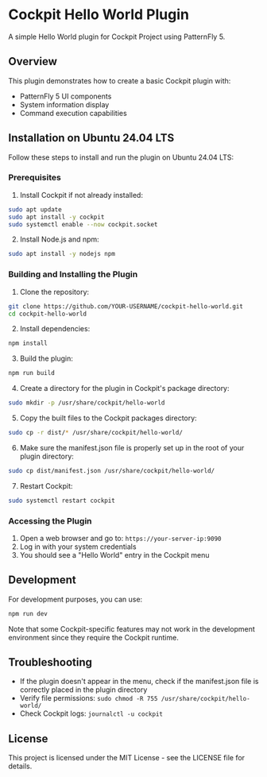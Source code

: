 
# Cockpit Hello World Plugin

A simple Hello World plugin for Cockpit Project using PatternFly 5.

## Overview

This plugin demonstrates how to create a basic Cockpit plugin with:
- PatternFly 5 UI components
- System information display
- Command execution capabilities

## Installation on Ubuntu 24.04 LTS

Follow these steps to install and run the plugin on Ubuntu 24.04 LTS:

### Prerequisites

1. Install Cockpit if not already installed:

```bash
sudo apt update
sudo apt install -y cockpit
sudo systemctl enable --now cockpit.socket
```

2. Install Node.js and npm:

```bash
sudo apt install -y nodejs npm
```

### Building and Installing the Plugin

1. Clone the repository:

```bash
git clone https://github.com/YOUR-USERNAME/cockpit-hello-world.git
cd cockpit-hello-world
```

2. Install dependencies:

```bash
npm install
```

3. Build the plugin:

```bash
npm run build
```

4. Create a directory for the plugin in Cockpit's package directory:

```bash
sudo mkdir -p /usr/share/cockpit/hello-world
```

5. Copy the built files to the Cockpit packages directory:

```bash
sudo cp -r dist/* /usr/share/cockpit/hello-world/
```

6. Make sure the manifest.json file is properly set up in the root of your plugin directory:

```bash
sudo cp dist/manifest.json /usr/share/cockpit/hello-world/
```

7. Restart Cockpit:

```bash
sudo systemctl restart cockpit
```

### Accessing the Plugin

1. Open a web browser and go to: `https://your-server-ip:9090`
2. Log in with your system credentials
3. You should see a "Hello World" entry in the Cockpit menu

## Development

For development purposes, you can use:

```bash
npm run dev
```

Note that some Cockpit-specific features may not work in the development environment since they require the Cockpit runtime.

## Troubleshooting

- If the plugin doesn't appear in the menu, check if the manifest.json file is correctly placed in the plugin directory
- Verify file permissions: `sudo chmod -R 755 /usr/share/cockpit/hello-world/`
- Check Cockpit logs: `journalctl -u cockpit`

## License

This project is licensed under the MIT License - see the LICENSE file for details.
